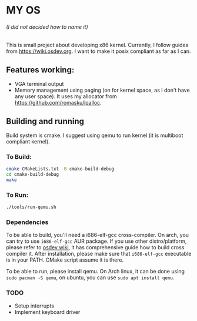 # MY OS
###### (I did not decided how to name it)
This is small project about developing x86 kernel. Currently, I follow guides from https://wiki.osdev.org. I want to make it posix compliant as far as I can. 

## Features working:
- VGA terminal output
- Memory management using paging (on for kernel space, as I don't have any user space). It uses my allocator
 from https://github.com/romasku/lpalloc.

## Building and running
Build system is cmake. I suggest using qemu to run kernel (it is multiboot compliant kernel).
### To Build:
```sh
cmake CMakeLists.txt -B cmake-build-debug
cd cmake-build-debug
make
``` 
### To Run:
```sh
./tools/run-qemu.sh
```

### Dependencies
To be able to build, you'll need a i686-elf-gcc cross-compiler. On arch, you can try to use `i686-elf-gcc` AUR package. 
If you use other distro/platform, please refer to [osdev wiki](https://wiki.osdev.org/GCC_Cross-Compiler), it has 
comprehensive guide how to build cross compiler it.
After installation, please make sure that `i686-elf-gcc` executable is in your PATH. CMake script assume it is there.

To be able to run, please install qemu. On Arch linux, it can be done using `sudo pacman -S qemu`, on ubuntu, you can 
use `sudo apt install qemu`.

### TODO
- Setup interrupts
- Implement keyboard driver
